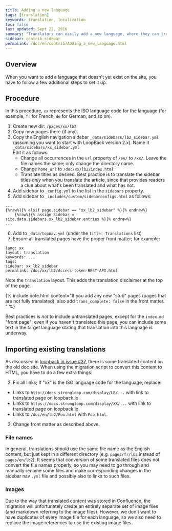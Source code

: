 ```yaml
---
title: Adding a new language
tags: [translation]
keywords: translation, localization
toc: false
last_updated: Sept 22, 2016
summary: "Translators can easily add a new language, where they can translate LoopBack docs."
sidebar: contrib_sidebar
permalink: /doc/en/contrib/Adding_a_new_language.html
---
```


## Overview

When you want to add a language that doesn't yet exist on the site, you have to follow a few
additional steps to set it up.

## Procedure

In this procedure, `xx` represents the ISO language code for the language (for example, `fr` for French, `de` for German, and so on).

1. Create new dir: `/pages/xx/lb2`
2. Copy new pages there (if any).
3. Copy the English navigation sidebar `_data/sidebars/lb2_sidebar.yml` (assuming you want to start with LoopBack version 2.x).  Name it `_data/sidebars/xx_sidebar.yml`  
Edit it as follows:
   - Change all occurrences in the `url` property of `/en/` to `/xx/`.  Leave the file names the same; only change the directory name.
   - Change `home_url` to `/doc/xx/lb2/index.html`
   - Translate titles as desired.  Best practice is to translate the sidebar titles _only_ when you translate the article, since that provides readers a clue about what's been translated and what has not.
4. Add sidebar to `_config.yml` to the list in the `sidebars` property.
5. Add sidebar to `_includes/custom/sidebarconfigs.html` as follows:

```
...
{%raw%}{% elsif page.sidebar == "xx_lb2_sidebar" %}{% endraw%}
    {%raw%}{% assign sidebar = site.data.sidebars.xx_lb2_sidebar.entries %}{% endraw%}
...    
```
6. Add to `_data/topnav.yml` (under the `title: Translations` list)
7. Ensure all translated pages have the proper front matter; for example:

```
lang: xx
layout: translation
keywords: ...
tags:
sidebar: xx_lb2_sidebar
permalink: /doc/xx/lb2/Access-token-REST-API.html
```

Note the `translation` layout.  This adds the translation disclaimer at the top of the page.

{% include note.html content="If you add any new \"stub\" pages (pages that are not fully translated), also add `trans_complete: false` in the front matter.
" %}

Best practices is _not_ to include untranslated pages, except for the `index.md` "front page"; even if you 
haven't translated this page, you can include some text in the target language stating that translation into this language is underway.

## Importing existing translations

As discussed in [loopback.io issue #37](https://github.com/strongloop/loopback.io/issues/37), there is some translated content on the old doc site.   When using the migration script to convert this content to HTML, you have to do a few extra things:

2. Fix all links; If "xx" is the ISO language code for the language, replace:
  - Links to `http://docs.strongloop.com/display/LB/...` with link to translated page on loopback.io.
  - Links to `https://docs.strongloop.com/display/XX/...` with link to translated page on loopback.io.
  - Links to `/doc/en/lb2/Foo.html` with `Foo.html`.
3. Change front matter as described above.

### File names

In general, translations _should_ use the same file name as the English content, but just kept in a different directory (e.g. `pages/fr/lb2` instead of `pages/en/lb2`).  It seems that conversion of some translated files does not convert the file names properly, so you may need to go through and manually rename some files and make corresponding changes in the sidebar nav `.yml` file and possibly also to links to such files.

### Images
Due to the way that translated content was stored in Confluence, the migration will unfortunately create an entirely separate set of image files (and markdown referring to the image files).  However, we don't want to have duplicates of every image file for each language, so we also need to replace the image references to use the existing image files.
